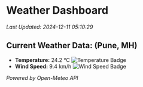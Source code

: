 
# Weather Dashboard

_Last Updated: 2024-12-11 05:10:29_

## Current Weather Data: (Pune, MH)
- **Temperature:** 24.2 °C ![Temperature Badge](https://img.shields.io/badge/Temperature-Medium%20Temp-green)
- **Wind Speed:** 9.4 km/h ![Wind Speed Badge](https://img.shields.io/badge/Wind%20Speed-Low%20Wind-blue)

*Powered by Open-Meteo API*
